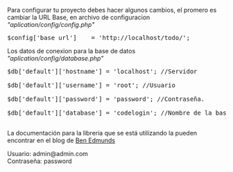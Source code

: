 <p>Para configurar tu proyecto debes hacer algunos cambios, el promero es cambiar la URL Base, en archivo de configuracion <i>"aplication/config/config.php"</i></p>
<pre>$config['base_url']	= 'http://localhost/todo/';</pre>

<p>Los datos de conexion para la base de datos <i>"aplication/config/database.php"</i> </p>
<pre>
$db['default']['hostname'] = 'localhost'; //Servidor<br>
$db['default']['username'] = 'root'; //Usuario<br>
$db['default']['password'] = 'password'; //Contraseña.<br>
$db['default']['database'] = 'codelogin'; //Nombre de la base de datos.<br>
</pre>

<p>La documentación para la libreria que se está utilizando la pueden encontrar en el blog de <a href="http://benedmunds.com/ion_auth/">Ben Edmunds</a></p>

<p>Usuario: admin@admin.com<br>
Contraseña: password</p>
